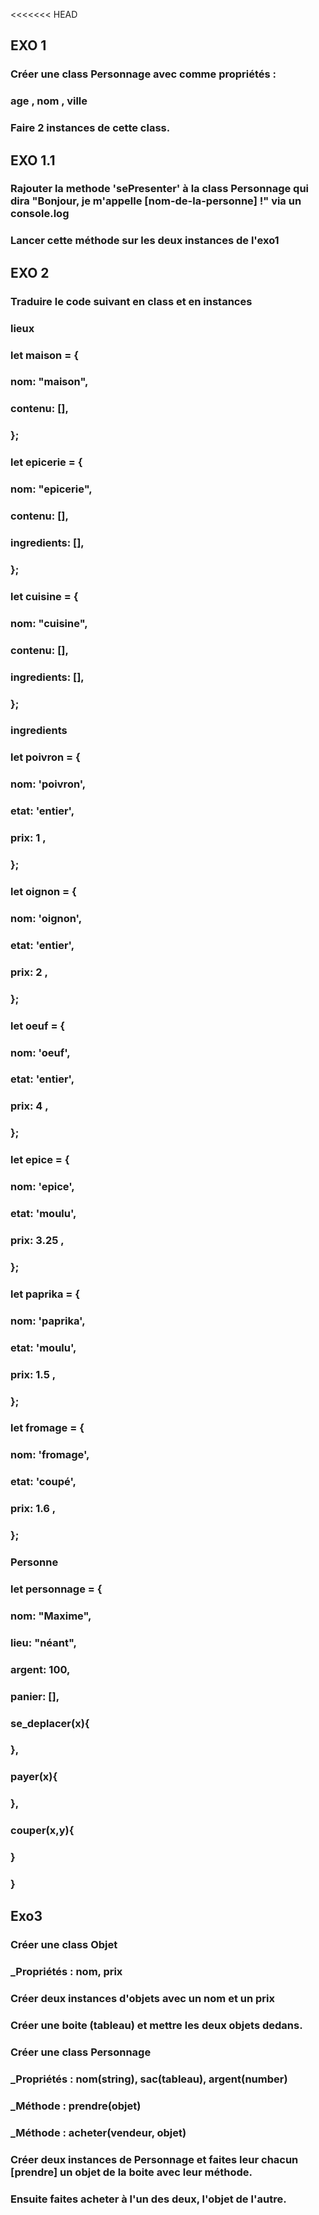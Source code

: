 <<<<<<< HEAD
## EXO 1
### Créer une class Personnage avec comme propriétés : 
### age , nom , ville
### Faire 2 instances de cette class.

## EXO 1.1
### Rajouter la methode 'sePresenter' à la class Personnage qui dira "Bonjour, je m'appelle [nom-de-la-personne] !" via un console.log
### Lancer cette méthode sur les deux instances de l'exo1

## EXO 2
### Traduire le code suivant en class et en instances

### lieux
### let maison = {
###   nom: "maison",
###   contenu: [],
### };
### let epicerie = {
###   nom: "epicerie",
###   contenu: [],
###   ingredients: [],
### };
### let cuisine = {
###   nom: "cuisine",
###   contenu: [],
###   ingredients: [],
### };

### ingredients
### let poivron = {
###   nom: 'poivron',
###   etat: 'entier',
###   prix:  1 ,
###  };
###  let oignon = {
###   nom: 'oignon',
###   etat: 'entier',
###   prix:  2 ,
###  };
###  let oeuf = {
###   nom: 'oeuf',
###   etat: 'entier',
###   prix:  4 ,
###  };
###  let epice = {
###   nom: 'epice',
###   etat: 'moulu',
###   prix:  3.25 ,
###  };
###  let paprika = {
###   nom: 'paprika',
###   etat: 'moulu',
###   prix:  1.5 ,
###  };
###  let fromage = {
###   nom: 'fromage',
###   etat: 'coupé',
###   prix:  1.6 ,
###  };

### Personne
### let personnage = {
###  nom: "Maxime",
###  lieu: "néant",
###  argent: 100,
###  panier: [],
###  se_deplacer(x){
###  },

###  payer(x){
###  },
###  couper(x,y){
###  }
### }


## Exo3

### Créer une class Objet
### _Propriétés : nom, prix

### Créer deux instances d'objets avec un nom et un prix
### Créer une boite (tableau) et mettre les deux objets dedans.

### Créer une class Personnage
### _Propriétés : nom(string), sac(tableau), argent(number)
### _Méthode : prendre(objet)
### _Méthode : acheter(vendeur, objet)

### Créer deux instances de Personnage et faites leur chacun [prendre] un objet de la boite avec leur méthode.
### Ensuite faites acheter à l'un des deux, l'objet de l'autre.
